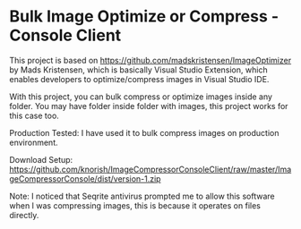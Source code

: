 # Bulk Image Optimize or Compress - Console Client


This project is based on https://github.com/madskristensen/ImageOptimizer by Mads Kristensen, which is basically Visual Studio Extension, 
which enables developers to optimize/compress images in Visual Studio IDE.

With this project, you can bulk compress or optimize images inside any folder. You may have folder inside folder with images, this project works for this case too.

Production Tested: I have used it to bulk compress images on production environment.

Download Setup: https://github.com/knorish/ImageCompressorConsoleClient/raw/master/ImageCompressorConsole/dist/version-1.zip

Note: I noticed that Seqrite antivirus prompted me to allow this software when I was compressing images, this is because it operates on files directly.
